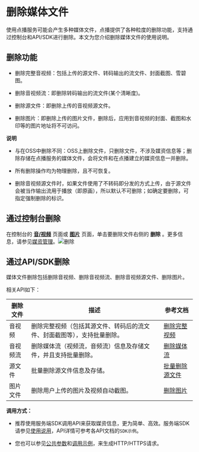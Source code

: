 删除媒体文件 
===========================

使用点播服务可能会产生多种媒体文件，点播提供了各种粒度的删除功能，支持通过控制台和API/SDK进行删除。本文为您介绍删除媒体文件的使用说明。

删除功能 
-------------------------

* 删除完整音视频：包括上传的源文件、转码输出的流文件、封面截图、雪碧图。

  

* 删除音视频流：即删除转码输出的流文件(某个清晰度)。

  

* 删除源文件：即删除上传的音视频源文件。

  

* 删除图片：即删除上传的图片文件，删除后，应用到音视频的封面、截图和水印等的图片地址将不可访问。

  



**说明**

* 与在OSS中删除不同：OSS上删除文件，只删除文件，不涉及媒资信息等；删除存储在点播服务的媒体文件，会将文件和在点播建立的媒资信息一并删除。

  

* 所有删除操作均为物理删除，且不可恢复。

  

* 删除音视频源文件时，如果文件使用了不转码即分发的方式上传，由于源文件会被当作输出流用于播放（即原画），所以默认不可删除；如确定要删除，可指定强制删除的标识。

  




通过控制台删除 
----------------------------

在控制台的 **[音/视频](https://vod.console.aliyun.com/#/media/video/list)** 页面或 **[图片](https://vod.console.aliyun.com/#/media/image/list)** 页面，单击要删除文件右侧的 **删除** 。更多信息，请参见[媒资管理](/intl.zh-CN/控制台指南/媒资库/媒资管理.md)。![删除](https://static-aliyun-doc.oss-accelerate.aliyuncs.com/assets/img/zh-CN/4111685061/p182020.png)

通过API/SDK删除 
--------------------------------

媒体文件删除包括删除音视频、删除音视频流、删除音视频源文件、删除图片。

相关API如下：


| 删除文件 |                  描述                  |                                参考文档                                 |
|------|--------------------------------------|---------------------------------------------------------------------|
| 音视频  | 删除完整视频（包括其源文件、转码后的流文件、封面截图等），支持批量删除。 | [删除完整视频](/intl.zh-CN/服务端API/媒资管理/音视频管理/删除视频.md)     |
| 音视频流 | 删除媒体流（视频流，音频流）信息及存储文件，并且支持批量删除。      | [删除媒体流](/intl.zh-CN/服务端API/媒资管理/音视频管理/删除媒体流.md)     |
| 源文件  | 批量删除源文件信息及存储。                        | [批量删除源文件](/intl.zh-CN/服务端API/媒资管理/音视频管理/批量删除源文件.md) |
| 图片文件 | 删除用户上传的图片及视频自动截图。                    | [删除图片](/intl.zh-CN/服务端API/媒资管理/图片管理/删除图片.md)        |



**调用方式：** 

* 推荐使用服务端SDK调用API来获取媒资信息，更为简单、高效。服务端SDK请参见[使用说用](/intl.zh-CN/服务端SDK/使用说明.md)，API详情可参考各API文档的`SDK示例`。

  

* 您也可以参见[公共参数](/intl.zh-CN/服务端API/调用方式/公共参数.md)和[调用示例](/intl.zh-CN/服务端API/调用方式/调用示例.md)，来生成HTTP/HTTPS请求。

  



